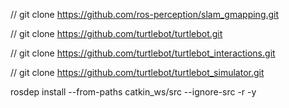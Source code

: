 // git clone https://github.com/ros-perception/slam_gmapping.git

// git clone https://github.com/turtlebot/turtlebot.git

// git clone https://github.com/turtlebot/turtlebot_interactions.git

// git clone https://github.com/turtlebot/turtlebot_simulator.git

rosdep install --from-paths catkin_ws/src --ignore-src -r -y

